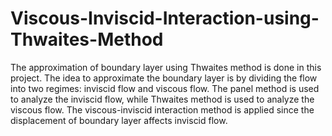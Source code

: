 # Viscous-Inviscid-Interaction-using-Thwaites-Method
The approximation of boundary layer using Thwaites method is done in this project. The idea to approximate the boundary layer is by dividing the flow into two regimes: inviscid flow and viscous flow. The panel method is used to analyze the inviscid flow, while Thwaites method is used to analyze the viscous flow. The viscous-inviscid interaction method is applied since the displacement of boundary layer affects inviscid flow.
